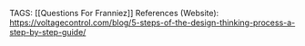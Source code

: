 TAGS: [[Questions For Franniez]]
References (Website): https://voltagecontrol.com/blog/5-steps-of-the-design-thinking-process-a-step-by-step-guide/